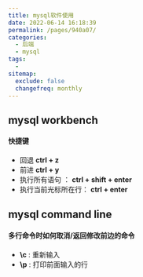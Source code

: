 ```yaml
---
title: mysql软件使用
date: 2022-06-14 16:18:39
permalink: /pages/940a07/
categories:
  - 后端
  - mysql
tags:
  - 
sitemap:
  exclude: false
  changefreq: monthly
---
```


## mysql workbench

#### 快捷键

-   回退 **ctrl + z**
-   前进 **ctrl + y**
-   执行所有语句 ： **ctrl + shift + enter**
-   执行当前光标所在行： **ctrl + enter**

## mysql command line

#### 多行命令时如何取消/返回修改前边的命令

-  **\c** : 重新输入
-  **\p** : 打印前面输入的行
